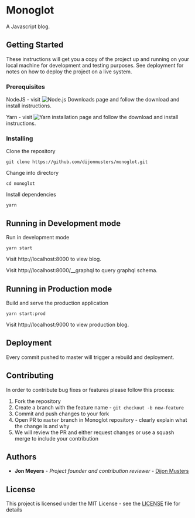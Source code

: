 # Monoglot

A Javascript blog.

## Getting Started

These instructions will get you a copy of the project up and running on your local machine for development and testing purposes. See deployment for notes on how to deploy the project on a live system.

### Prerequisites

NodeJS - visit ![Node.js Downloads page](https://nodejs.org/en/download/) and follow the download and install instructions.

Yarn - visit ![Yarn installation page](https://classic.yarnpkg.com/en/docs/install) and follow the download and install instructions.

### Installing

Clone the repository

```
git clone https://github.com/dijonmusters/monoglot.git
```

Change into directory

```
cd monoglot
```

Install dependencies

```
yarn
```

## Running in Development mode

Run in development mode

```
yarn start
```

Visit http://localhost:8000 to view blog.

Visit http://localhost:8000/__graphql to query graphql schema.

## Running in Production mode

Build and serve the production application

```
yarn start:prod
```

Visit http://localhost:9000 to view production blog.

## Deployment

Every commit pushed to master will trigger a rebuild and deployment.

## Contributing

In order to contribute bug fixes or features please follow this process:

1. Fork the repository
2. Create a branch with the feature name - `git checkout -b new-feature`
3. Commit and push changes to your fork
4. Open PR to `master` branch in Monoglot repository - clearly explain what the change is and why
5. We will review the PR and either request changes or use a squash merge to include your contribution

## Authors

- **Jon Meyers** - _Project founder and contribution reviewer_ - [Dijon Musters](https://github.com/dijonmusters)

## License

This project is licensed under the MIT License - see the [LICENSE](LICENSE) file for details
